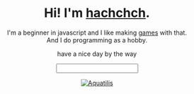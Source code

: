 <div align="center">
<h1> Hi! I'm <a href="https://hachchch.github.io/">hachchch</a>.</h1>
<p>I'm a beginner in javascript and I like making <a href="https://hachchch.github.io/linkTree.html">games</a> with that.<br>
And I do programming as a hobby.</p>
<p>have a nice day by the way</p>

<input type="button "/>

<script type="text/javascript">
</script>
  
[![Aquatilis](https://github.com/hachchch/originalStatusView/blob/main/api/hachchch)](https://hachchch.github.io/Aquatilis/)
